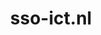 ---
layout: post
title:  "sso-ict.nl"
internal_url:  "/dutchgov/sso-ict.nl.html"
categories: dutchgov
---